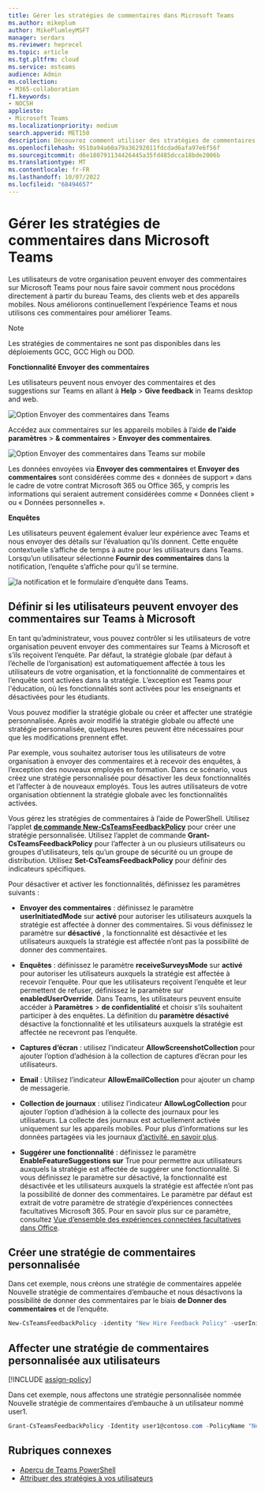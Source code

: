 ```yaml
---
title: Gérer les stratégies de commentaires dans Microsoft Teams
ms.author: mikeplum
author: MikePlumleyMSFT
manager: serdars
ms.reviewer: heprecel
ms.topic: article
ms.tgt.pltfrm: cloud
ms.service: msteams
audience: Admin
ms.collection:
- M365-collaboration
f1.keywords:
- NOCSH
appliesto:
- Microsoft Teams
ms.localizationpriority: medium
search.appverid: MET150
description: Découvrez comment utiliser des stratégies de commentaires pour contrôler si les utilisateurs Teams de votre organisation peuvent envoyer des commentaires sur Teams à Microsoft.
ms.openlocfilehash: 9510a94a60a79a36292011fdcdad6afa97e6f56f
ms.sourcegitcommit: d6e180791134426445a35fd485dcca18bde2006b
ms.translationtype: MT
ms.contentlocale: fr-FR
ms.lasthandoff: 10/07/2022
ms.locfileid: "68494657"
---
```

# <a name="manage-feedback-policies-in-microsoft-teams"></a>Gérer les stratégies de commentaires dans Microsoft Teams

Les utilisateurs de votre organisation peuvent envoyer des commentaires sur Microsoft Teams pour nous faire savoir comment nous procédons directement à partir du bureau Teams, des clients web et des appareils mobiles. Nous améliorons continuellement l’expérience Teams et nous utilisons ces commentaires pour améliorer Teams.

> [!NOTE]
> Les stratégies de commentaires ne sont pas disponibles dans les déploiements GCC, GCC High ou DOD.

**Fonctionnalité **Envoyer des commentaires****

Les utilisateurs peuvent nous envoyer des commentaires et des suggestions sur Teams en allant à **Help** > **Give feedback** in Teams desktop and web.


![Option Envoyer des commentaires dans Teams](media/manage-feedback-policies-in-teams-give-feedback.png)

Accédez aux commentaires sur les appareils mobiles à l’aide **de l’aide paramètres** > **& commentaires** > **Envoyer des commentaires**.

![Option Envoyer des commentaires dans Teams sur mobile](media/feedback3.jpg)

 Les données envoyées via **Envoyer des commentaires** et **Envoyer des commentaires** sont considérées comme des « données de support » dans le cadre de votre contrat Microsoft 365 ou Office 365, y compris les informations qui seraient autrement considérées comme « Données client » ou « Données personnelles ».



**Enquêtes**

Les utilisateurs peuvent également évaluer leur expérience avec Teams et nous envoyer des détails sur l’évaluation qu’ils donnent. Cette enquête contextuelle s’affiche de temps à autre pour les utilisateurs dans Teams. Lorsqu’un utilisateur sélectionne **Fournir des commentaires** dans la notification, l’enquête s’affiche pour qu’il se termine.

![la notification et le formulaire d’enquête dans Teams.](media/manage-feedback-policies-in-teams-survey.png)

## <a name="set-whether-users-can-send-feedback-about-teams-to-microsoft"></a>Définir si les utilisateurs peuvent envoyer des commentaires sur Teams à Microsoft

En tant qu’administrateur, vous pouvez contrôler si les utilisateurs de votre organisation peuvent envoyer des commentaires sur Teams à Microsoft et s’ils reçoivent l’enquête. Par défaut, la stratégie globale (par défaut à l’échelle de l’organisation) est automatiquement affectée à tous les utilisateurs de votre organisation, et la fonctionnalité de commentaires et l’enquête sont activées dans la stratégie. L’exception est Teams pour l'éducation, où les fonctionnalités sont activées pour les enseignants et désactivées pour les étudiants.

Vous pouvez modifier la stratégie globale ou créer et affecter une stratégie personnalisée. Après avoir modifié la stratégie globale ou affecté une stratégie personnalisée, quelques heures peuvent être nécessaires pour que les modifications prennent effet.

Par exemple, vous souhaitez autoriser tous les utilisateurs de votre organisation à envoyer des commentaires et à recevoir des enquêtes, à l’exception des nouveaux employés en formation. Dans ce scénario, vous créez une stratégie personnalisée pour désactiver les deux fonctionnalités et l’affecter à de nouveaux employés. Tous les autres utilisateurs de votre organisation obtiennent la stratégie globale avec les fonctionnalités activées.  

Vous gérez les stratégies de commentaires à l’aide de PowerShell. Utilisez l’applet [**de commande New-CsTeamsFeedbackPolicy**](/powershell/module/skype/new-csteamsfeedbackpolicy) pour créer une stratégie personnalisée. Utilisez l’applet de commande **Grant-CsTeamsFeedbackPolicy** pour l’affecter à un ou plusieurs utilisateurs ou groupes d’utilisateurs, tels qu’un groupe de sécurité ou un groupe de distribution. Utilisez **Set-CsTeamsFeedbackPolicy** pour définir des indicateurs spécifiques.

Pour désactiver et activer les fonctionnalités, définissez les paramètres suivants :

 - **Envoyer des commentaires** : définissez le paramètre **userInitiatedMode** sur **activé** pour autoriser les utilisateurs auxquels la stratégie est affectée à donner des commentaires. Si vous définissez le paramètre sur **désactivé** , la fonctionnalité est désactivée et les utilisateurs auxquels la stratégie est affectée n’ont pas la possibilité de donner des commentaires.

 - **Enquêtes** : définissez le paramètre **receiveSurveysMode** sur **activé** pour autoriser les utilisateurs auxquels la stratégie est affectée à recevoir l’enquête. Pour que les utilisateurs reçoivent l’enquête et leur permettent de refuser, définissez le paramètre sur **enabledUserOverride**. Dans Teams, les utilisateurs peuvent ensuite accéder à **Paramètres** > **de confidentialité** et choisir s’ils souhaitent participer à des enquêtes. La définition du **paramètre désactivé** désactive la fonctionnalité et les utilisateurs auxquels la stratégie est affectée ne recevront pas l’enquête.

 - **Captures d’écran** : utilisez l’indicateur **AllowScreenshotCollection** pour ajouter l’option d’adhésion à la collection de captures d’écran pour les utilisateurs.
 - **Email** : Utilisez l’indicateur **AllowEmailCollection** pour ajouter un champ de messagerie.
 - **Collection de journaux** : utilisez l’indicateur **AllowLogCollection** pour ajouter l’option d’adhésion à la collecte des journaux pour les utilisateurs. La collecte des journaux est actuellement activée uniquement sur les appareils mobiles. Pour plus d’informations sur les données partagées via les journaux [d’activité, en savoir plus](https://go.microsoft.com/fwlink/?linkid=2168178).
 - **Suggérer une fonctionnalité** : définissez le paramètre **EnableFeatureSuggestions sur** True pour permettre aux utilisateurs auxquels la stratégie est affectée de suggérer une fonctionnalité. Si vous définissez le paramètre sur désactivé, la fonctionnalité est désactivée et les utilisateurs auxquels la stratégie est affectée n’ont pas la possibilité de donner des commentaires. Le paramètre par défaut est extrait de votre paramètre de stratégie d’expériences connectées facultatives Microsoft 365. Pour en savoir plus sur ce paramètre, consultez [Vue d’ensemble des expériences connectées facultatives dans Office](/deployoffice/privacy/optional-connected-experiences).

## <a name="create-a-custom-feedback-policy"></a>Créer une stratégie de commentaires personnalisée

Dans cet exemple, nous créons une stratégie de commentaires appelée Nouvelle stratégie de commentaires d’embauche et nous désactivons la possibilité de donner des commentaires par le biais **de Donner des commentaires** et de l’enquête.

```PowerShell
New-CsTeamsFeedbackPolicy -identity "New Hire Feedback Policy" -userInitiatedMode disabled -receiveSurveysMode disabled
```

## <a name="assign-a-custom-feedback-policy-to-users"></a>Affecter une stratégie de commentaires personnalisée aux utilisateurs

[!INCLUDE [assign-policy](includes/assign-policy.md)]

Dans cet exemple, nous affectons une stratégie personnalisée nommée Nouvelle stratégie de commentaires d’embauche à un utilisateur nommé user1.

```PowerShell
Grant-CsTeamsFeedbackPolicy -Identity user1@contoso.com -PolicyName "New Hire Feedback Policy"
```

## <a name="related-topics"></a>Rubriques connexes

- [Aperçu de Teams PowerShell](teams-powershell-overview.md)
- [Attribuer des stratégies à vos utilisateurs](policy-assignment-overview.md)
